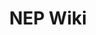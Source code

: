 ---
layout: home

title: NEP Wiki
titleTemplate: 下一代 Edgeless 资源包官方文档
sidebar: false

hero:
  name: NEP
  text: Next-generation Edgeless Package
  tagline: 强大的开源 Windows 包管理解决方案
  actions:
    - theme: brand
      text: 快速开始
      link: /wiki/guide/getting-started
    - theme: alt
      text: 查看仓库
      link: https://github.com/EdgelessPE/nep-cli

features:
  - title: 史上最佳！
    details: 抛弃那些过时的 Windows 包管理器吧，这里有你想要的一切。
  - title: 孵化自 Edgeless PE
    details: 基于对 Edgeless 包管理的深入思考和实践经验重新构建。
  - title: 专为国内软件生态设计
    details: 我们面临着地狱级的难题，但依旧游刃有余。
  - title: 由 Rust 强力驱动 ⚙
    details: 安全、高效、简洁，无需安装繁重的运行时依赖。
---
